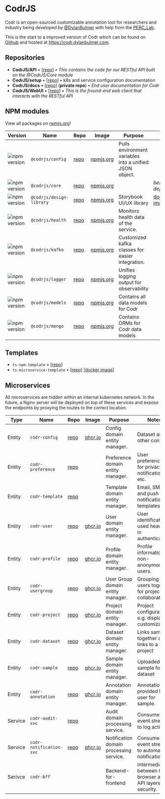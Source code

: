 # CodrJS

Codr is an open-sourced customizable annotation tool for researchers and industry being developed by [@DylanBulmer](https://github.com/DylanBulmer) with help from the [PERC_Lab](https://github.com/PERC-Lab).

This is the start to a improved version of Codr which can be found on [Github](https://github.com/PERC-Lab/Codr) and hosted at https://codr.dylanbulmer.com.

## Repositories

- **CodrJS/API** • [[repo](https://github.com/CodrJS/API)] • _This contains the code for our RESTful API built on the @CodrJS/Core module_
- **CodrJS/setup** • [[repo](https://github.com/CodrJS/setup)] • k8s and service configuration documentation
- **CodrJS/docs** • [[repo](https://github.com/CodrJS/docs)] (**private repo**) • _End user documentation for Codr_
- **CodrJS/WebUI** • [[repo](https://github.com/CodrJS/WebUI)] • _This is the fround-end web client that interacts with the RESTful API_

## NPM modules
View all packages on [npmjs.org](https://www.npmjs.com/org/codrjs)!

| Version | Name | Repo | Image | Purpose | Notes |
| ------- | ---- | ---- | ----- | ------- | ----- |
| ![npm version](https://img.shields.io/npm/v/@codrjs/config) | `@codrjs/config` | [repo](https://github.com/CodrJS/config) | [npmjs.org](https://www.npmjs.com/package/@codrjs/config) | Pulls environment variables into a unified JSON object. | |
| ![npm version](https://img.shields.io/npm/v/@codrjs/core) | `@codrjs/core` | [repo](https://github.com/CodrJS/core) | [npmjs.org](https://www.npmjs.com/package/@codrjs/core) |  | *being deprecated* |
| ![npm version](https://img.shields.io/npm/v/@codrjs/design-library) | `@codrjs/design-library` | [repo](https://github.com/CodrJS/design-library) | [npmjs.org](https://www.npmjs.com/package/@codrjs/design-library) | Storybook UI/UX library | [docker image](https://github.com/CodrJS/design-library/pkgs/container/design-library)
| ![npm version](https://img.shields.io/npm/v/@codrjs/health) | `@codrjs/health` | [repo](https://github.com/CodrJS/health) | [npmjs.org](https://www.npmjs.com/package/@codrjs/health) | Monitors health data of the service. | |
| ![npm version](https://img.shields.io/npm/v/@codrjs/kafka) | `@codrjs/kafka` | [repo](https://github.com/CodrJS/kafka) | [npmjs.org](https://www.npmjs.com/package/@codrjs/kafka) | Customized kafka classes for easier integration. |
| ![npm version](https://img.shields.io/npm/v/@codrjs/logger) | `@codrjs/logger` | [repo](https://github.com/CodrJS/logger) | [npmjs.org](https://www.npmjs.com/package/@codrjs/logger) | Unifies logging output for observability | 
| ![npm version](https://img.shields.io/npm/v/@codrjs/models) | `@codrjs/models` | [repo](https://github.com/CodrJS/models) | [npmjs.org](https://www.npmjs.com/package/@codrjs/models) | Contains all data models for Codr |
| ![npm version](https://img.shields.io/npm/v/@codrjs/mongo) | `@codrjs/mongo` | [repo](https://github.com/CodrJS/mongo) | [npmjs.org](https://www.npmjs.com/package/@codrjs/mongo) | Contains ORMs for Codr data models |

## Templates

- `ts-npm-template` • [[repo](https://github.com/CodrJS/ts-npm-template)]
- `ts-microservice-template` • [[repo](https://github.com/CodrJS/ts-microservice-template)]
[[docker image](https://github.com/CodrJS/ts-microservice-template/pkgs/container/ts-microservice-template)]

## Microservices

All microservices are hidden within an internal kubernetes network. In the future, a Nginx server will be deployed on top of these services and expose the endpoints by proxying the routes to the correct location.

| Type | Name | Repo | Image | Purpose | Notes |
| ---- | ---- | ---- | ----- | ------- | ----- |
| Entity | `codr-config` | [repo](https://github.com/CodrJS/codr-core-config) | [ghcr.io](https://github.com/CodrJS/codr-core-config/pkgs/container/codr-core-config) | Config domain entity manager. | Dataset and other configs? |
| Entity | `codr-preference` | [repo](https://github.com/CodrJS/codr-preference) | | Preference domain entity manager. | User preferences for privacy, notification, etc. |
| Entity | `codr-template` | [repo](https://github.com/CodrJS/codr-template) | | Template domain entity manager. | Email, SMS, and push notification templates. |
| Entity | `codr-user` | [repo](https://github.com/CodrJS/codr-user-user) | [ghcr.io](https://github.com/CodrJS/codr-user-user/pkgs/container/codr-user-user) | User domain entity manager. | User identification, used heavily in authentication. |
| Entity | `codr-profile` | [repo](https://github.com/CodrJS/codr-user-profile) | [ghcr.io](https://github.com/CodrJS/codr-user-profile/pkgs/container/codr-user-profile) | Profile domain entity manager. | Profile information for non-anonymous users. |
| Entity | `codr-usergroup` | [repo](https://github.com/CodrJS/codr-user-group) | [ghcr.io](https://github.com/CodrJS/codr-user-group/pkgs/container/codr-user-group) | User Group domain entity manager. | Grouping users together for project collaboration. |
| Entity | `codr-project` | [repo](https://github.com/CodrJS/codr-project-project) | [ghcr.io](https://github.com/CodrJS/codr-project-project/pkgs/container/codr-project-project) | Project domain entity manager. | Project configuration, e.g. display customization. |
| Entity | `codr-dataset` | [repo](https://github.com/CodrJS/codr-project-dataset) | [ghcr.io](https://github.com/CodrJS/codr-project-dataset/pkgs/container/codr-project-dataset) | Dataset domain entity manager. | Links samples together and links to a project |
| Entity | `codr-sample` | [repo](https://github.com/CodrJS/codr-project-sample) | [ghcr.io](https://github.com/CodrJS/codr-project-sample/pkgs/container/codr-project-sample) | Sample domain entity manager. | Uploaded sample for dataset |
| Entity | `codr-annotation` | [repo](https://github.com/CodrJS/codr-project-annotation) | [ghcr.io](https://github.com/CodrJS/codr-project-annotation/pkgs/container/codr-project-annotation) | Annotation domain entity manager. | Annotation provided by user for sample. |
| Service | `codr-audit-svc` | [repo](https://github.com/CodrJS/codr-audit) | | Audit domain processing service. | Consumes event streams to log actions |
| Service | `codr-notification-svc` | [repo](https://github.com/CodrJS/codr-notification-message) | [ghcr.io](https://github.com/CodrJS/codr-notification-message/pkgs/container/codr-notification-message) | Notification domain processing service. | Consumes event streams to automate notifications |
| Serivce | `codr-bff` | | | Backend-for-frontend | Intermediary between the browser and API layers for security. |

